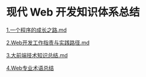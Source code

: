 # 现代 Web 开发知识体系总结  

[1.一个程序的成长之路.md](1.一个程序的成长之路.md)  

[2.Web开发工作指责与实践路径.md](2.Web开发工作指责与实践路径.md)  

[3.大前端技术知识总结.md](3.大前端技术知识总结.md)

[4.Web专业术语总结](4.Web专业术语总结.md)
